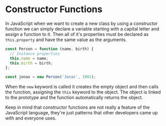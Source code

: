 # Constructor Functions

In JavaScript when we want to create a new class by using a constructor function we can simply declare a variable starting with a capital letter and assign a function to it. Then all of it's properties must be declared as `this.property` and have the same value as the arguments.

```javascript
const Person = function (name, birth) {
  // Instance properties
  this.name = name;
  this.birth = birth;
};

const jonas = new Person('Jonas', 1991);
```

When the `new` keyword is called it creates the empty object and then calls the function, assigning the `this` keyword to the object. The object is linked to the prototype and the function automatically returns the object.

Keep in mind that constructor functions are not really a feature of the JavaScript language, they're just patterns that other developers came up with and everyone uses.
